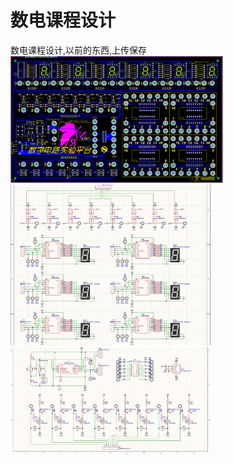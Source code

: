 # 数电课程设计
数电课程设计,以前的东西,上传保存   
<img src="https://github.com/LZH-ang/Digital-Circuit-Course-design/blob/main/IMAG/PCB.png" width="340">
<img src="https://github.com/LZH-ang/Digital-Circuit-Course-design/blob/main/IMAG/SCH1.png" width="320">
<img src="https://github.com/LZH-ang/Digital-Circuit-Course-design/blob/main/IMAG/SCH2.png" width="320">
